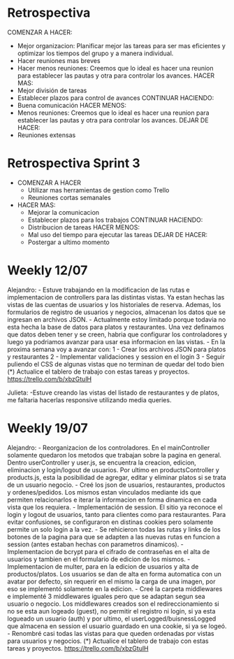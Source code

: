 # Retrospectiva

COMENZAR A HACER:
- Mejor organizacion:
    Planificar mejor las tareas para ser mas eficientes y optimizar los tiempos del grupo y a manera individual.
- Hacer reuniones mas breves
- Hacer menos reuniones:
    Creemos que lo ideal es hacer una reunion para establecer las pautas y otra para controlar los avances.
HACER MAS:
- Mejor división de tareas
- Establecer plazos para control de avances
CONTINUAR HACIENDO:
- Buena comunicación
HACER MENOS:
- Menos reuniones:
    Creemos que lo ideal es hacer una reunion para establecer las pautas y otra para controlar los avances.
DEJAR DE HACER:
- Reuniones extensas

# Retrospectiva Sprint 3
- COMENZAR A HACER
    - Utilizar mas herramientas de gestion como Trello
    - Reuniones cortas semanales
- HACER MAS:
    - Mejorar la comunicacion
    - Establecer plazos para los trabajos
CONTINUAR HACIENDO:
    - Distribucion de tareas
HACER MENOS:
    - Mal uso del tiempo para ejecutar las tareas 
DEJAR DE HACER:
    - Postergar a ultimo momento

# Weekly 12/07
Alejandro:
    - Estuve trabajando en la modificacion de las rutas e implementacion de controllers para las distintas vistas. Ya estan hechas las vistas de las cuentas de usuarios y los historiales de reserva. Ademas, los formularios de registro de usuarios y negocios, almacenan los datos que se ingresan en archivos JSON.
    - Actualmente estoy limitado porque todavia no esta hecha la base de datos para platos y restaurantes. Una vez definamos que datos deben tener y se creen, habria que configurar los controladores y luego ya podriamos avanzar para usar esa informacion en las vistas.
    - En la proxima semana voy a avanzar con:
        1 - Crear los archivos JSON para platos y restaurantes
        2 - Implementar validaciones y session en el login
        3 - Seguir puliendo el CSS de algunas vistas que no terminan de quedar del todo bien
    (*) Actualice el tablero de trabajo con estas tareas y proyectos.
    https://trello.com/b/xbzGtulH

Julieta:
    -Estuve creando las vistas del listado de restaurantes y de platos, me faltaria hacerlas responsive utilizando media queries.

# Weekly 19/07
Alejandro:
    - Reorganizacion de los controladores. En el mainController solamente quedaron los metodos que trabajan sobre la pagina en general. Dentro userController y user.js, se encuentra la creacion, edicion, eliminacion y login/logout de usuarios. Por ultimo en productsController y products.js, esta la posibilidad de agregar, editar y eliminar platos si se trata de un usuario negocio.
    - Creé los json de usuarios, restaurantes, productos y ordenes/pedidos. Los mismos estan vinculados mediante ids que permiten relacionarlos e iterar la informacion en forma dinamica en cada vista que los requiera.
    - Implementación de session. El sitio ya reconoce el login y logout de usuarios, tanto para clientes como para restaurantes. Para evitar confusiones, se configuraron en distinas cookies pero solamente permite un solo login a la vez.
    - Se rehicieron todas las rutas y links de los botones de la pagina para que se adapten a las nuevas rutas en funcion a session (antes estaban hechas con parametros dinamicos).
    - Implementacion de bcrypt para el cifrado de contraseñas en el alta de usuarios y tambien en el formulario de edicion de los mismos.
    - Implementacion de multer, para en la edicion de usuarios y alta de productos/platos. Los usuarios se dan de alta en forma automatica con un avatar por defecto, sin requerir en el mismo la carga de una imagen, por eso se implementó solamente en la edicion.
    - Creé la carpeta middlewares e implementé 3 middlewares iguales pero que se adaptan segun sea usuario o negocio. Los middlewares creados son el redireccionamiento si no se esta aun logeado (guest), no permitir el registro ni login, si ya esta logueado un usuario (auth) y por ultimo, el userLogged/buisnessLogged que almacena en session el usuario guardado en una cookie, si ya se logeó.
     - Renombré casi todas las vistas para que queden ordenadas por vistas para usuarios y negocios.
     (*) Actualice el tablero de trabajo con estas tareas y proyectos.
    https://trello.com/b/xbzGtulH